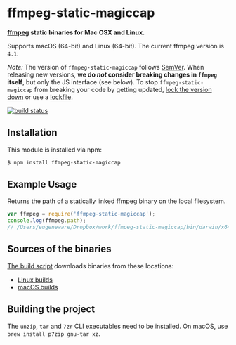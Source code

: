 # ffmpeg-static-magiccap

**[ffmpeg](https://ffmpeg.org) static binaries for Mac OSX and Linux.**

Supports macOS (64-bit) and Linux (64-bit). The current ffmpeg version is `4.1`.

*Note:* The version of `ffmpeg-static-magiccap` follows [SemVer](http://semver.org). When releasing new versions, **we do *not* consider breaking changes in `ffmpeg` itself**, but only the JS interface (see below). To stop `ffmpeg-static-magiccap` from breaking your code by getting updated, [lock the version down](https://docs.npmjs.com/files/package.json#dependencies) or use a [lockfile](https://docs.npmjs.com/files/package-lock.json).

[![build status](https://travis-ci.org/MagicCap/ffmpeg-static-magiccap.svg?branch=master)](https://travis-ci.org/MagicCap/ffmpeg-static-magiccap)

## Installation

This module is installed via npm:

``` bash
$ npm install ffmpeg-static-magiccap
```

## Example Usage

Returns the path of a statically linked ffmpeg binary on the local filesystem.

``` js
var ffmpeg = require('ffmpeg-static-magiccap');
console.log(ffmpeg.path);
// /Users/eugeneware/Dropbox/work/ffmpeg-static-magiccap/bin/darwin/x64/ffmpeg
```

## Sources of the binaries

[The build script](build/index.sh) downloads binaries from these locations:

- [Linux builds](https://johnvansickle.com/ffmpeg/)
- [macOS builds](https://evermeet.cx/pub/ffmpeg/)

## Building the project

The `unzip`, `tar` and `7zr` CLI executables need to be installed. On macOS, use `brew install p7zip gnu-tar xz`.
